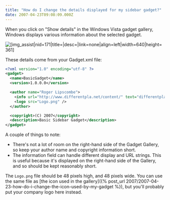 ```yaml
---
title: "How do I change the details displayed for my sidebar gadget?"
date: 2007-04-23T09:08:09.000Z
---
```

When you click on "Show details" in the Windows Vista gadget gallery, Windows displays various information about the selected gadget.

![[img_assist|nid=171|title=|desc=|link=none|align=left|width=640|height=361]](/broken-image-link)

These details come from your Gadget.xml file:

```xml
<?xml version="1.0" encoding="utf-8" ?>
<gadget>
  <name>BasicGadget</name>
  <version>1.0.0.0</version>

  <author name="Roger Lipscombe">
    <info url="http://www.differentpla.net/content/" text="differentpla.net" />
    <logo src="Logo.png" />
  </author>

  <copyright>(C) 2007</copyright>
  <description>Basic Sidebar Gadget</description>
</gadget>
```

A couple of things to note:

*   There's not a lot of room on the right-hand side of the Gadget Gallery, so keep your author name and copyright information short.
*   The information field can handle different display and URL strings. This is useful because it's displayed on the right-hand side of the Gallery, and so should be kept reasonably short.

The `Logo.png` file should be 48 pixels high, and 48 pixels wide. You can use the same file as [the icon used in the gallery]({% post_url 2007/2007-04-23-how-do-i-change-the-icon-used-by-my-gadget %}), but you'll probably put your company logo here instead.
